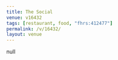 ```yaml
---
title: The Social
venue: v16432
tags: [restaurant, food, "fhrs:412477"]
permalink: /v/16432/
layout: venue
---
```

null